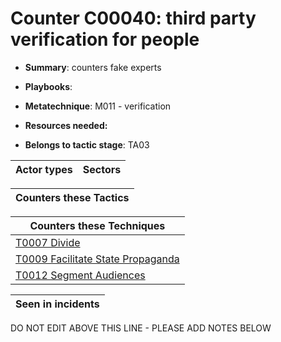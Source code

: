 # Counter C00040: third party verification for people

* **Summary**: counters fake experts

* **Playbooks**: 

* **Metatechnique**: M011 - verification

* **Resources needed:** 

* **Belongs to tactic stage**: TA03


| Actor types | Sectors |
| ----------- | ------- |



| Counters these Tactics |
| ---------------------- |



| Counters these Techniques |
| ------------------------- |
| [T0007 Divide](../generated_pages/techniques/T0007.md) |
| [T0009 Facilitate State Propaganda](../generated_pages/techniques/T0009.md) |
| [T0012 Segment Audiences](../generated_pages/techniques/T0012.md) |



| Seen in incidents |
| ----------------- |


DO NOT EDIT ABOVE THIS LINE - PLEASE ADD NOTES BELOW